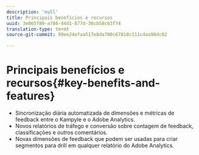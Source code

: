 ```yaml
---
description: 'null'
title: Principais benefícios e recursos
uuid: 3e865f89-a786-44d1-877d-36cb58cb3f74
translation-type: tm+mt
source-git-commit: 99ee24efaa517e8da700c67818c111c4aa90dc02

---
```



# Principais benefícios e recursos{#key-benefits-and-features}

* Sincronização diária automatizada de dimensões e métricas de feedback entre o Kampyle e o Adobe Analytics.
* Novos relatórios de tráfego e conversão sobre contagem de feedback, classificações e outros comentários.
* Novas dimensões de feedback que podem ser usadas para criar segmentos para drill em qualquer relatório do Adobe Analytics.

